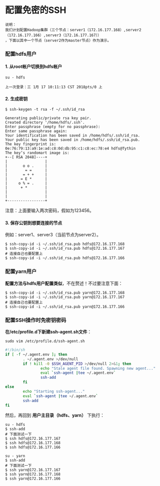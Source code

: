 配置免密的SSH
=================================================================================
```
说明：
我们计划配置Hadoop集群（三个节点：server1（172.16.177.168）,server2（172.16.177.166）,server3（172.16.177.167））
，下面以其中一个节点（server2作为master节点）作为演示。
```

### 配置hdfs用户

#### 1. 从root帐户切换到hdfs帐户

```shell
su - hdfs

上一次登录：三 1月 17 10:11:13 CST 2018pts/0 上
```

#### 2. 生成密钥

```shell
$ ssh-keygen -t rsa -f ~/.ssh/id_rsa

Generating public/private rsa key pair.
Created directory '/home/hdfs/.ssh'.
Enter passphrase (empty for no passphrase):
Enter same passphrase again:
Your identification has been saved in /home/hdfs/.ssh/id_rsa.
Your public key has been saved in /home/hdfs/.ssh/id_rsa.pub.
The key fingerprint is:
0e:76:79:13:a9:1e:ad:c8:0d:db:95:c1:c8:ec:78:e4 hdfs@Tythin
The key‘s randomart image is:
+--[ RSA 2048]----+
|                 |
|       o o .     |
|        = =      |
|       = + +     |
|      = E *      |
|     o % = .     |
|      + *        |
|                 |
|                 |
+-----------------+
```
注意：上面要输入两次密码，假如为123456。

#### 3. 保存公钥到想要连接的节点

例如：server1、server3（当前节点为server2）。
```shell
$ ssh-copy-id -i ~/.ssh/id_rsa.pub hdfs@172.16.177.168
$ ssh-copy-id -i ~/.ssh/id_rsa.pub hdfs@172.16.177.167
# 连接自己也要配置上
$ ssh-copy-id -i ~/.ssh/id_rsa.pub hdfs@172.16.177.166
```

### 配置yarn用户
**配置方法与hdfs用户配置类似**，不在赘述！不过要注意下面：
```shell
$ ssh-copy-id -i ~/.ssh/id_rsa.pub yarn@172.16.177.168
$ ssh-copy-id -i ~/.ssh/id_rsa.pub yarn@172.16.177.167
# 连接自己也要配置上
$ ssh-copy-id -i ~/.ssh/id_rsa.pub yarn@172.16.177.166
```

### 配置SSH操作时免密钥密码
**在/etc/profile.d下新建ssh-agent.sh文件**：
```shell
sudo vim /etc/profile.d/ssh-agent.sh
```
```bash
#!/bin/sh
if [ -f ~/.agent.env ]; then
        . ~/.agent.env >/dev/null
        if ! kill -0 $SSH_AGENT_PID >/dev/null 2>&1; then
                echo "Stale agent file found. Spawning new agent..."
                eval `ssh-agent |tee ~/.agent.env`
                ssh-add
        fi
else
        echo "Starting ssh-agent..."
        eval `ssh-agent |tee ~/.agent.env`
        ssh-add
fi
```
然后，再回到 **用户主目录（hdfs、yarn）** 下执行：
```shell
su - hdfs
$ ssh-add
# 下面测试一下
$ ssh hdfs@172.16.177.167
$ ssh hdfs@172.16.177.168
$ ssh hdfs@172.16.177.166
```
```shell
su - yarn
$ ssh-add
# 下面测试一下
$ ssh yarn@172.16.177.167
$ ssh yarn@172.16.177.168
$ ssh yarn@172.16.177.166
```
